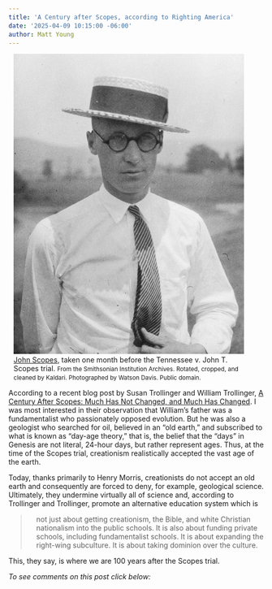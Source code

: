 ```yaml
---
title: 'A Century after Scopes, according to Righting America'
date: '2025-04-09 10:15:00 -06:00'
author: Matt Young
---
```


<figure class="on-the-left-side" style="margin-top: 10px; margin-right: 40px; margin-bottom: 10px; margin-left: 10px;">
<img src="/uploads/2025/John_Scopes_600.jpg" alt="John Scopes"/>
<figcaption><a href="https://commons.wikimedia.org/wiki/File:John_t_scopes.jpg">John Scopes</a>, taken one month before the Tennessee v. John T. Scopes trial. <small>From the Smithsonian Institution Archives. Rotated, cropped, and cleaned by Kaldari. Photographed by Watson Davis. Public domain.</small>
</figcaption>
</figure> 

According to a recent blog post by Susan Trollinger and William Trollinger, <a href="https://rightingamerica.net/a-century-after-scopes-much-has-not-changed-and-much-has-changed/">A Century After Scopes: Much Has Not Changed, and Much Has Changed</a>. I was most interested in their observation that William’s father was a fundamentalist who passionately opposed evolution. But he was also a geologist who searched for oil, believed in an “old earth,” and subscribed to what is known as “day-age theory,” that is, the belief that the “days” in Genesis are not literal, 24-hour days, but rather represent ages. Thus, at the time of the Scopes trial, creationism realistically accepted the vast age of the earth.

Today, thanks primarily to Henry Morris, creationists do not accept an old earth and consequently are forced to deny, for example, geological science. Ultimately, they undermine virtually all of science and, according to Trollinger and Trollinger, promote an alternative education system which is

<blockquote><p style="margin-left: 15px;">not just about getting creationism, the Bible, and white Christian nationalism into the public schools. It is also about funding private schools, including fundamentalist schools. It is about expanding the right-wing subculture. It is about taking dominion over the culture.</p></blockquote>

This, they say, is where we are 100 years after the Scopes trial.

<i>To see comments on this post click below:</i> <!--more-->
